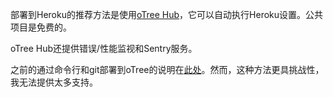 部署到Heroku的推荐方法是使用[oTree Hub]()，它可以自动执行Heroku设置。公共项目是免费的。

oTree Hub还提供错误/性能监视和Sentry服务。

之前的通过命令行和git部署到oTree的说明在[此处](https://github.com/oTree-org/otree-docs/blob/143a6ab7b61d54ec2be1a8bc09515d78e0b07c71/source/server/heroku.rst#heroku-setup-option-2)。然而，这种方法更具挑战性，我无法提供太多支持。